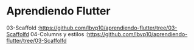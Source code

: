 # Aprendiendo Flutter
03-Scaffold :https://github.com/lbvp10/aprendiendo-flutter/tree/03-Scaffolfd
04-Columns y estilos :https://github.com/lbvp10/aprendiendo-flutter/tree/03-Scaffolfd
